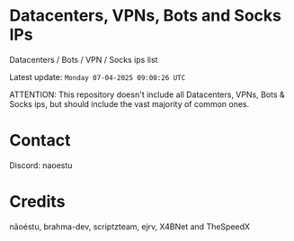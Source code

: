 # Datacenters, VPNs, Bots and Socks IPs
 
Datacenters / Bots / VPN / Socks ips list

Latest update: `Monday 07-04-2025 09:00:26 UTC` 

ATTENTION: This repository doesn't include all Datacenters, VPNs, Bots & Socks ips, 
but should include the vast majority of common ones.

# Contact
Discord: naoestu

# Credits
nãoéstu, brahma-dev, scriptzteam, ejrv, X4BNet and TheSpeedX
